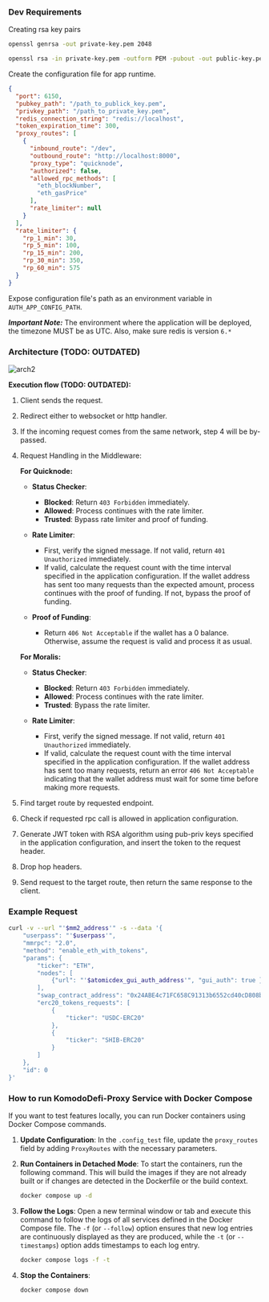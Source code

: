 ### Dev Requirements

Creating rsa key pairs

```sh
openssl genrsa -out private-key.pem 2048

openssl rsa -in private-key.pem -outform PEM -pubout -out public-key.pem
```

Create the configuration file for app runtime.

```json
{
  "port": 6150,
  "pubkey_path": "/path_to_publick_key.pem",
  "privkey_path": "/path_to_private_key.pem",
  "redis_connection_string": "redis://localhost",
  "token_expiration_time": 300,
  "proxy_routes": [
    {
      "inbound_route": "/dev",
      "outbound_route": "http://localhost:8000",
      "proxy_type": "quicknode",
      "authorized": false,
      "allowed_rpc_methods": [
        "eth_blockNumber",
        "eth_gasPrice"
      ],
      "rate_limiter": null
    }
  ],
  "rate_limiter": {
    "rp_1_min": 30,
    "rp_5_min": 100,
    "rp_15_min": 200,
    "rp_30_min": 350,
    "rp_60_min": 575
  }
}
```

Expose configuration file's path as an environment variable in `AUTH_APP_CONFIG_PATH`.

***Important Note:*** The environment where the application will be deployed, the timezone MUST be as UTC. Also, make sure redis is version `6.*`

### Architecture (TODO: OUTDATED)

![arch2](https://github.com/KomodoPlatform/komodo-defi-proxy/assets/39852038/be7fe7ae-2f2a-4f68-afa8-ce4938c570a7)


**Execution flow (TODO: OUTDATED):**

1) Client sends the request.

2) Redirect either to websocket or http handler.

3) If the incoming request comes from the same network, step 4 will be by-passed.

4) Request Handling in the Middleware:

   **For Quicknode:**
   - **Status Checker**:
     - **Blocked**: Return `403 Forbidden` immediately.
     - **Allowed**: Process continues with the rate limiter.
     - **Trusted**: Bypass rate limiter and proof of funding.

   - **Rate Limiter**:
     - First, verify the signed message. If not valid, return `401 Unauthorized` immediately.
     - If valid, calculate the request count with the time interval specified in the application configuration. If the wallet address has sent too many requests than the expected amount, process continues with the proof of funding. If not, bypass the proof of funding.

   - **Proof of Funding**:
     - Return `406 Not Acceptable` if the wallet has a 0 balance. Otherwise, assume the request is valid and process it as usual.

   **For Moralis:**
   - **Status Checker**:
     - **Blocked**: Return `403 Forbidden` immediately.
     - **Allowed**: Process continues with the rate limiter.
     - **Trusted**: Bypass the rate limiter.

   - **Rate Limiter**:
     - First, verify the signed message. If not valid, return `401 Unauthorized` immediately.
     - If valid, calculate the request count with the time interval specified in the application configuration. If the wallet address has sent too many requests, return an error `406 Not Acceptable` indicating that the wallet address must wait for some time before making more requests.

5) Find target route by requested endpoint.

6) Check if requested rpc call is allowed in application configuration.

7) Generate JWT token with RSA algorithm using pub-priv keys specified in the application configuration, and insert the token to the request header.

8) Drop hop headers.

9) Send request to the target route, then return the same response to the client.

### Example Request

```sh
curl -v --url "'$mm2_address'" -s --data '{
	"userpass": "'$userpass'",
	"mmrpc": "2.0",
	"method": "enable_eth_with_tokens",
	"params": {
		"ticker": "ETH",
		"nodes": [
			{"url": "'$atomicdex_gui_auth_address'", "gui_auth": true }
		],
		"swap_contract_address": "0x24ABE4c71FC658C91313b6552cd40cD808b3Ea80",
		"erc20_tokens_requests": [
			{
				"ticker": "USDC-ERC20"
			},
			{
				"ticker": "SHIB-ERC20"
			}
		]
	},
	"id": 0
}'
```

### How to run KomodoDefi-Proxy Service with Docker Compose

If you want to test features locally, you can run Docker containers using Docker Compose commands.

1. **Update Configuration**:
   In the `.config_test` file, update the `proxy_routes` field by adding `ProxyRoutes` with the necessary parameters.

2. **Run Containers in Detached Mode**:
   To start the containers, run the following command. This will build the images if they are not already built or if changes are detected in the Dockerfile or the build context.
   ```sh
   docker compose up -d
   ```

3. **Follow the Logs**:
   Open a new terminal window or tab and execute this command to follow the logs of all services defined in the Docker Compose file. The `-f` (or `--follow`) option ensures that new log entries are continuously displayed as they are produced, while the `-t` (or `--timestamps`) option adds timestamps to each log entry.
   ```sh
   docker compose logs -f -t
   ```

4. **Stop the Containers**:
   ```sh
   docker compose down
   ```